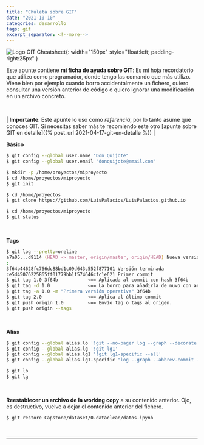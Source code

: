 ```yaml
---
title: "Chuleta sobre GIT"
date: "2021-10-10"
categories: desarrollo
tags: git
excerpt_separator: <!--more-->
---
```


![Logo GIT Cheatsheet](/assets/img/posts/logo-git-cheatsheet.svg){: width="150px" style="float:left; padding-right:25px" } 

Este apunte contiene **mi ficha de ayuda sobre GIT**: Es mi hoja recordatorio que utilizo como programador, donde tengo las comando que más utilizo. Viene bien por ejemplo cuando borro accidentalmente un fichero, quiero consultar una versión anterior de código o quiero ignorar una modificación en un archivo concreto.

<br clear="left"/>
<!--more-->

| **Importante**: Este apunte lo uso como *referencia*, por lo tanto asume que conoces GIT. Si necesitas saber más te recomiendo este otro [apunte sobre GIT en detalle]({% post_url 2021-04-17-git-en-detalle %}) |


**Básico**

```zsh
$ git config --global user.name "Don Quijote"
$ git config --global user.email "donquijote@email.com"

$ mkdir -p /home/proyectos/miproyecto
$ cd /home/proyectos/miproyecto
$ git init

$ cd /home/proyectos
$ git clone https://github.com/LuisPalacios/LuisPalacios.github.io

$ cd /home/proyectos/miproyecto
$ git status
```

<br/>

**Tags**

```zsh
$ git log --pretty=oneline
a7a05...d9114 (HEAD -> master, origin/master, origin/HEAD) Nueva versión
:
3f64b44628fc766dc88bd1c09d643c552f877101 Versión terminada
ce5d45076225865ff01779bb1f574646cfc1e621 Primer commit
$ git tag 1.0 3f64b           <== Aplicada al commit con hash 3f64b
$ git tag -d 1.0              <== La borro para añadirla de nuvo con anotación
$ git tag -a 1.0 -m "Primera versión operativa" 3f64b
$ git tag 2.0                 <== Aplica al último commit
$ git push origin 1.0         <== Envío tag o tags al origen.
$ git push origin --tags
```

<br/>

**Alias**

```zsh
$ git config --global alias.lo '!git --no-pager log --graph --decorate --pretty=oneline --abbrev-commit'
$ git config --global alias.lg '!git lg1'
$ git config --global alias.lg1 '!git lg1-specific --all'
$ git config --global alias.lg1-specific "log --graph --abbrev-commit --decorate --format=format:'%C(bold blue)%h%C(reset) - %C(bold green)(%ar)%C(reset) %s - %an %C(blue)%d%C(reset)'"
```

```zsh
$ git lo
$ git lg
```

<br/>

**Reestablecer un archivo de la working copy** a su contenido anterior. Ojo, es destructivo, vuelve a dejar el contenido anterior del fichero. 

```zsh
$ git restore Capstone/dataset/0.dataclean/datos.ipynb
```


<br/>

----

<br/>
